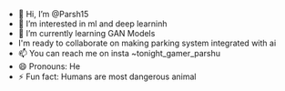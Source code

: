 - 👋 Hi, I’m @Parsh15
- 👀 I’m interested in ml and deep learninh 
- 🌱 I’m currently learning GAN Models
- I'm ready to collaborate on making parking system integrated with ai
- 📫 You can reach me on insta   ~tonight_gamer_parshu
- 😄 Pronouns: He
- ⚡ Fun fact: Humans are most dangerous animal

<!---
Parsh15/Parsh15 is a ✨ special ✨ repository because its `README.md` (this file) appears on your GitHub profile.
You can click the Preview link to take a look at your changes.
--->
